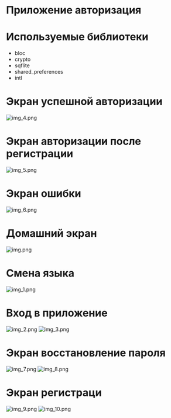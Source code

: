 # Приложение авторизация

# Используемые библиотеки
- bloc
- crypto
- sqflite
- shared_preferences
- intl

# Экран успешной авторизации 
![img_4.png](img_4.png)

# Экран авторизации после регистрации
![img_5.png](img_5.png)

# Экран ошибки
![img_6.png](img_6.png)

# Домашний экран
![img.png](img.png)

# Смена языка
![img_1.png](img_1.png)

# Вход в приложение
![img_2.png](img_2.png)
![img_3.png](img_3.png)

# Экран восстановление пароля
![img_7.png](img_7.png)
![img_8.png](img_8.png)

# Экран регистраци
![img_9.png](img_9.png)
![img_10.png](img_10.png)

